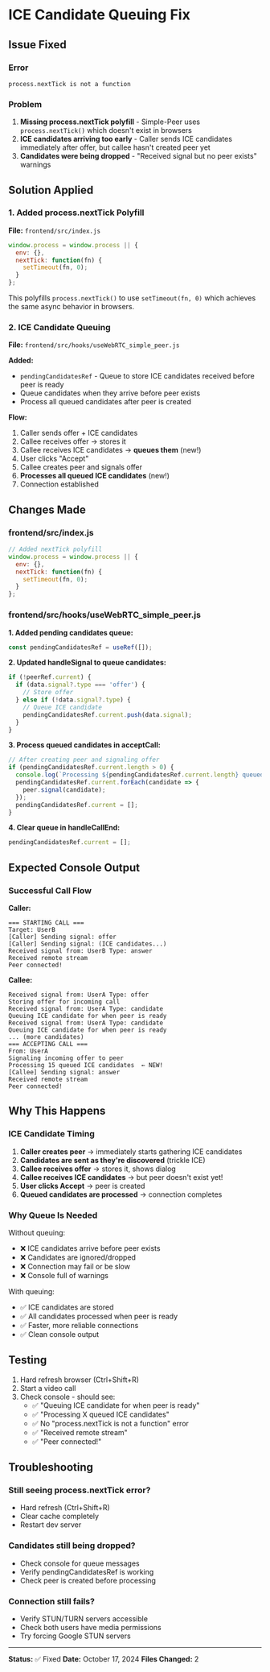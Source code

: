 # ICE Candidate Queuing Fix

## Issue Fixed

### Error
```
process.nextTick is not a function
```

### Problem
1. **Missing process.nextTick polyfill** - Simple-Peer uses `process.nextTick()` which doesn't exist in browsers
2. **ICE candidates arriving too early** - Caller sends ICE candidates immediately after offer, but callee hasn't created peer yet
3. **Candidates were being dropped** - "Received signal but no peer exists" warnings

## Solution Applied

### 1. Added process.nextTick Polyfill

**File:** `frontend/src/index.js`

```javascript
window.process = window.process || { 
  env: {},
  nextTick: function(fn) {
    setTimeout(fn, 0);
  }
};
```

This polyfills `process.nextTick()` to use `setTimeout(fn, 0)` which achieves the same async behavior in browsers.

### 2. ICE Candidate Queuing

**File:** `frontend/src/hooks/useWebRTC_simple_peer.js`

**Added:**
- `pendingCandidatesRef` - Queue to store ICE candidates received before peer is ready
- Queue candidates when they arrive before peer exists
- Process all queued candidates after peer is created

**Flow:**
1. Caller sends offer + ICE candidates
2. Callee receives offer → stores it
3. Callee receives ICE candidates → **queues them** (new!)
4. User clicks "Accept"
5. Callee creates peer and signals offer
6. **Processes all queued ICE candidates** (new!)
7. Connection established

## Changes Made

### frontend/src/index.js
```javascript
// Added nextTick polyfill
window.process = window.process || { 
  env: {},
  nextTick: function(fn) {
    setTimeout(fn, 0);
  }
};
```

### frontend/src/hooks/useWebRTC_simple_peer.js

**1. Added pending candidates queue:**
```javascript
const pendingCandidatesRef = useRef([]);
```

**2. Updated handleSignal to queue candidates:**
```javascript
if (!peerRef.current) {
  if (data.signal?.type === 'offer') {
    // Store offer
  } else if (!data.signal?.type) {
    // Queue ICE candidate
    pendingCandidatesRef.current.push(data.signal);
  }
}
```

**3. Process queued candidates in acceptCall:**
```javascript
// After creating peer and signaling offer
if (pendingCandidatesRef.current.length > 0) {
  console.log(`Processing ${pendingCandidatesRef.current.length} queued ICE candidates`);
  pendingCandidatesRef.current.forEach(candidate => {
    peer.signal(candidate);
  });
  pendingCandidatesRef.current = [];
}
```

**4. Clear queue in handleCallEnd:**
```javascript
pendingCandidatesRef.current = [];
```

## Expected Console Output

### Successful Call Flow

**Caller:**
```
=== STARTING CALL ===
Target: UserB
[Caller] Sending signal: offer
[Caller] Sending signal: (ICE candidates...)
Received signal from: UserB Type: answer
Received remote stream
Peer connected!
```

**Callee:**
```
Received signal from: UserA Type: offer
Storing offer for incoming call
Received signal from: UserA Type: candidate
Queuing ICE candidate for when peer is ready
Received signal from: UserA Type: candidate
Queuing ICE candidate for when peer is ready
... (more candidates)
=== ACCEPTING CALL ===
From: UserA
Signaling incoming offer to peer
Processing 15 queued ICE candidates  ← NEW!
[Callee] Sending signal: answer
Received remote stream
Peer connected!
```

## Why This Happens

### ICE Candidate Timing

1. **Caller creates peer** → immediately starts gathering ICE candidates
2. **Candidates are sent as they're discovered** (trickle ICE)
3. **Callee receives offer** → stores it, shows dialog
4. **Callee receives ICE candidates** → but peer doesn't exist yet!
5. **User clicks Accept** → peer is created
6. **Queued candidates are processed** → connection completes

### Why Queue Is Needed

Without queuing:
- ❌ ICE candidates arrive before peer exists
- ❌ Candidates are ignored/dropped
- ❌ Connection may fail or be slow
- ❌ Console full of warnings

With queuing:
- ✅ ICE candidates are stored
- ✅ All candidates processed when peer is ready
- ✅ Faster, more reliable connections
- ✅ Clean console output

## Testing

1. Hard refresh browser (Ctrl+Shift+R)
2. Start a video call
3. Check console - should see:
   - ✅ "Queuing ICE candidate for when peer is ready"
   - ✅ "Processing X queued ICE candidates"
   - ✅ No "process.nextTick is not a function" error
   - ✅ "Received remote stream"
   - ✅ "Peer connected!"

## Troubleshooting

### Still seeing process.nextTick error?
- Hard refresh (Ctrl+Shift+R)
- Clear cache completely
- Restart dev server

### Candidates still being dropped?
- Check console for queue messages
- Verify pendingCandidatesRef is working
- Check peer is created before processing

### Connection still fails?
- Verify STUN/TURN servers accessible
- Check both users have media permissions
- Try forcing Google STUN servers

---

**Status:** ✅ Fixed
**Date:** October 17, 2024
**Files Changed:** 2
